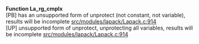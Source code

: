   
__Function La_rg_cmplx__  
  [PB] has an unsupported form of unprotect (not constant, not variable), results will be incomplete [src/modules/lapack/Lapack.c:914](https://github.com/wch/r-source/blob/7e5008bdec761acac0c1616e0a683b0551e8bd69/src/modules/lapack/Lapack.c/#L914)  
  [UP] unsupported form of unprotect, unprotecting all variables, results will be incomplete [src/modules/lapack/Lapack.c:914](https://github.com/wch/r-source/blob/7e5008bdec761acac0c1616e0a683b0551e8bd69/src/modules/lapack/Lapack.c/#L914)  
